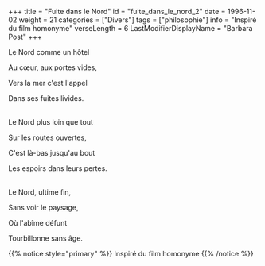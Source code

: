 +++
title = "Fuite dans le Nord"
id = "fuite_dans_le_nord_2"
date = 1996-11-02
weight = 21
categories = ["Divers"]
tags = ["philosophie"]
info = "Inspiré du film homonyme"
verseLength = 6
LastModifierDisplayName = "Barbara Post"
+++

Le Nord comme un hôtel

Au cœur, aux portes vides,

Vers la mer c'est l'appel

Dans ses fuites livides.

 \
Le Nord plus loin que tout

Sur les routes ouvertes,

C'est là-bas jusqu'au bout

Les espoirs dans leurs pertes.

 \
Le Nord, ultime fin,

Sans voir le paysage,

Où l'abîme défunt

Tourbillonne sans âge.

{{% notice style="primary" %}}
Inspiré du film homonyme
{{% /notice %}}
